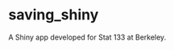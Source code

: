# saving_shiny

A Shiny app developed for Stat 133 at Berkeley.
[](https://andrewdchen.shinyapps.io/workout02/)
